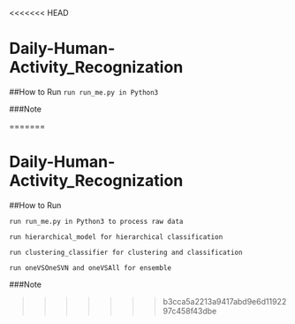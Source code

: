 <<<<<<< HEAD
# Daily-Human-Activity_Recognization
##How to Run
`run run_me.py in Python3`

###Note

=======
# Daily-Human-Activity_Recognization


##How to Run


`run run_me.py in Python3 to process raw data`   

`run hierarchical_model for hierarchical classification`   

`run clustering_classifier for clustering and classification`  
  
`run oneVSOneSVN and oneVSAll for ensemble`


###Note





>>>>>>> b3cca5a2213a9417abd9e6d1192297c458f43dbe
